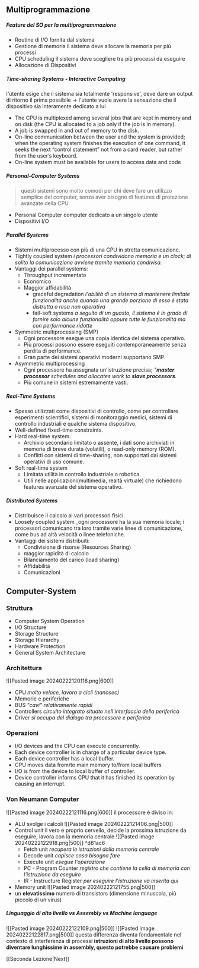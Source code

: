 ## Multiprogrammazione

##### Feature del SO per la multiprogrammazione
- Routine di I/O fornita dal sistema
- Gestione di memoria
		 il sistema deve allocare la memoria per più processi
- CPU scheduling
		 il sistema deve scegliere tra più processi da eseguire
- Allocazione di Dispositivi

##### Time-sharing Systems - Interactive Computing

l'utente esige che il sistema sia totalmente 'responsive', deve dare un output di ritorno il prima possibile -> l'utente vuole avere la sensazione che il dispositivo sia interamente dedicato a lui

- The CPU is multiplexed among several jobs that are kept in memory and on disk (the CPU is allocated to a job only if the job is in memory). 
- A job is swapped in and out of memory to the disk. 
- On-line communication between the user and the system is provided; when the operating system finishes the execution of one command, it seeks the next “control statement” not from a card reader, but rather from the user’s keyboard. 
-   On-line system must be available for users to access data and code



##### Personal-Computer Systems
>questi sistemi sono molto comodi per chi deve fare un utilizzo semplice del computer, senza aver bisogno di features di protezione avanzate della CPU
- Personal Computer
		computer dedicato a un singolo utente
- Dispositivi I/O

##### Parallel Systems
- Sistemi multiprocesso con più di una CPU in stretta comunicazione. 
- Tightly coupled system 
	_i processori condividono memoria e un clock; di solito la comunicazione avviene tramite memoria condivisa._ 
- Vantaggi dei parallel systems: 
	- Throughput incrementato 
	- Economico
	- Maggior affidabilità 
		- graceful degradation 
				_l'abilità di un sistema di mantenere limitate funzionalità anche quando una grande porzione di esso è stata distrutta o resa non operativa_
		- fail-soft systems
				_a seguito di un guasto, il sistema è in grado di fornire solo alcune funzionalità oppure tutte le funzionalità ma con performance ridotte_
- Symmetric multiprocessing (SMP) 
	- Ogni processore esegue una copia identica del sistema operativo. 
	- Più processi possono essere eseguiti contemporaneamente senza perdita di performance. 
	- Gran parte dei sistemi operativi moderni supportano SMP. 
- Asymmetric multiprocessing 
	- Ogni processore ha assegnata un'istruzione precisa; _"**master processor** schedules and allocates work to **slave processors**._ 
	- Più comune in sistemi estremamente vasti.

##### Real-Time Systems
- Spesso utilizzati come dispositivi di controllo, come per controllare esperimenti scientifici, sistemi di monitoraggio medici, sistemi di controllo industriali e qualche sistema dispositivo.
- Well-defined fixed-time constraints. 
- Hard real-time system. 
	- Archivio secondario limitato o assente, i dati sono archiviati in memorie di breve durata (volatili), o read-only memory (ROM). 
	- Conflitti con sistemi di time-sharing, non supportati dai sistemi operativi di uso comune. 
- Soft real-time system 
	- Limitata utilità in controllo industriale o robotica. 
	- Utili nelle applicazioni(multimedia, realtà virtuale) che richiedono features avanzate del sistema operativo.


##### Distributed Systems
- Distribuisce il calcolo ai vari processori fisici. 
- Loosely coupled system 
		_ogni processore ha la sua memoria locale; i processori comunicano tra loro tramite varie linee di comunicazione, come bus ad altà velocità o linee telefoniche. 
- Vantaggi dei sistemi distribuiti: 
	- Condivisione di risorse (Resources Sharing) 
	- maggior rapidità di calcolo 
	- Bilanciamento del carico (load sharing)
	- Affidabilità 
	- Comunicazioni



## Computer-System
### Struttura
- Computer System Operation 
- I/O Structure 
- Storage Structure 
- Storage Hierarchy 
- Hardware Protection 
- General System Architecture
### Architettura

![[Pasted image 20240222120116.png|600]]

- CPU 
		_molto veloce, lavora a cicli (nanosec)_
- Memorie e periferiche
- BUS
		_"cavi" relativamente rapidi_
- Controllers
		_circuito integrato situato nell'interfaccia della periferica_
- Driver
		_si occupa del dialogo tra processore e periferica_

### Operazioni
- I/O devices and the CPU can execute concurrently. 
- Each device controller is in charge of a particular device type. 
- Each device controller has a local buffer. 
- CPU moves data from/to main memory to/from local buffers 
- I/O is from the device to local buffer of controller. 
- Device controller informs CPU that it has finished its operation by causing an interrupt.

### Von Neumann Computer

![[Pasted image 20240222121116.png|600]]
il processore è diviso in:
- ALU
		svolge i calcoli
		![[Pasted image 20240222121406.png|500]]
-  Control unit
		il vero e proprio cervello, decide la prossima istruzione da eseguire, lavora con la memoria centrale
		![[Pasted image 20240222122918.png|500]] ^d81ac6
	- Fetch unit
			_recupera le istruzioni dalla memoria centrale_
	- Decode unit
			_capisce cosa bisogna fare_
	- Execute unit
			_esegue l'operazione_
	- PC - Program Counter
			_registro che contiene la cella di memoria con l'istruzione da eseguire_
	- IR - Instructure Register
			_per eseguire l'istruzione va inserita qui_
- Memory unit
		![[Pasted image 20240222121755.png|500]]
- un __elevatissimo__ numero di transistors (dimensione minuscola, più piccolo di un virus)	

##### Linguaggio di alto livello vs Assembly vs Machine language
![[Pasted image 20240222122109.png|500]] 
![[Pasted image 20240222122817.png|500]]
questa differenza diventa fondamentale nel contesto di interferenza di processi
**istruzioni di alto livello possono diventare lunghissime in assembly, questo potrebbe causare problemi**

[[Seconda Lezione|Next]]